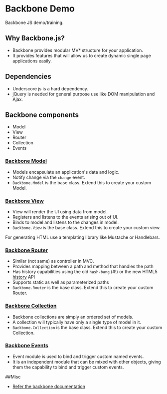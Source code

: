 Backbone Demo
=============

Backbone JS demo/training.

## Why Backbone.js?

* Backbone provides modular MV* structure for your application.
* It provides features that will allow us to create dynamic single page applications easily.

## Dependencies
* Underscore js is a hard dependency.
* jQuery is needed for general purpose use like DOM manipulation and Ajax.

## Backbone components

* Model
* View
* Router
* Collection
* Events

### [Backbone Model](http://backbonejs.org/#Model)

* Models encapsulate an application's data and logic. 
* Notify change via the `change` event.
* `Backbone.Model` is the base class. Extend this to create your custom Model.

### [Backbone View](http://backbonejs.org/#View)

* View will render the UI using data from model.
* Registers and listens to the events arising out of UI.
* Binds to model and listens to the changes in model.
* `Backbone.View` is the base class. Extend this to create your custom view.

For generating HTML use a templating library like Mustache or Handlebars.

### [Backbone Router](http://backbonejs.org/#Router)

* Similar (not same) as controller in MVC.
* Provides mapping between a path and method that handles the path
* Has history capabilities using the old `hash-bang` (#!) or the new HTML5 [history](http://diveintohtml5.info/history.html) API
* Supports static as well as parameterized paths
* `Backbone.Router` is the base class. Extend this to create your custom Router.

### [Backbone Collection](http://backbonejs.org/#Collection)

* Backbone collections are simply an ordered set of models. 
* A collection will typically have only a single type of model in it.
* `Backbone.Collection` is the base class. Extend this to create your custom Collection.

### [Backbone Events](http://backbonejs.org/#Events)

* Event module is used to bind and trigger custom named events. 
* It is an independent module that can be mixed with other objects, giving them the capability to bind and trigger custom events.

##Misc

* [Refer the backbone documentation](http://backbonejs.org/docs/backbone.html#section-116)
